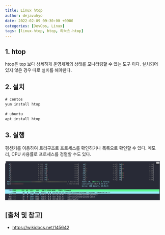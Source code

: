 ```yaml
---
title: Linux htop
author: dejavuhyo
date: 2022-02-09 09:30:00 +0900
categories: [DevOps, Linux]
tags: [linux-htop, htop, 리눅스-htop]
---
```


## 1. htop
htop은 top 보다 상세하게 운영체제의 상태를 모니터링할 수 있는 도구 이다. 설치되어 있지 않은 경우 따로 설치를 해야한다.

## 2. 설치

```shell
# centos
yum install htop

# ubuntu
apt install htop
```

## 3. 실행
펑션키를 이용하여 트리구조로 프로세스를 확인하거나 목록으로 확인할 수 있다. 메모리, CPU 사용률로 프로세스를 정렬할 수도 있다.

![htop](/assets/img/2022-02-09-linux-htop/htop.png)

## [출처 및 참고]
* <https://wikidocs.net/145642>
